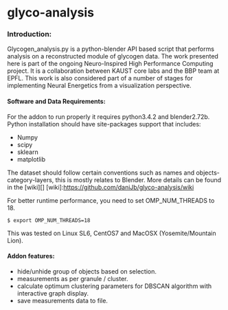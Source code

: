 # glyco-analysis

### Introduction:

Glycogen_analysis.py is a python-blender API based script that performs analysis on a reconstructed module of glycogen data. The work presented here is part of the ongoing Neuro-Inspired High Performance Computing project. It is a collaboration between KAUST core labs and the BBP team at EPFL. This work is also considered part of a number of stages for implementing Neural Energetics from a visualization perspective.

#### Software and Data Requirements:
For the addon to run properly it requires python3.4.2 and blender2.72b. Python installation should have site-packages support that includes:
- Numpy
- scipy
- sklearn
- matplotlib

The dataset should follow certain conventions such as names and objects-category-layers, this is mostly relates to Blender.
More details can be found in the [wiki][]
[wiki]:https://github.com/daniJb/glyco-analysis/wiki

For better runtime performance, you need to set OMP_NUM_THREADS to 18.
```
$ export OMP_NUM_THREADS=18
```

This was tested on Linux SL6, CentOS7 and MacOSX (Yosemite/Mountain Lion).

#### Addon features:
- hide/unhide group of objects based on selection.
- measurements as per granule / cluster.
- calculate optimum clustering parameters for DBSCAN algorithm with interactive graph display.
- save measurements data to file.

